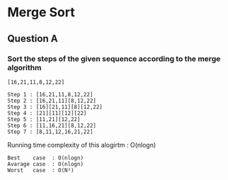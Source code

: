 # Merge Sort
## Question A 
### Sort the steps of the given sequence according to the merge algorithm



```
[16,21,11,8,12,22]  

Step 1 : [16,21,11,8,12,22]
Step 2 : [16,21,11][8,12,22] 
Step 3 : [16][21,11][8][12,22]
Step 4 : [21][11][12][22]
Step 5 : [11,21][12,22]
Step 6 : [11,16,21][8,12,22]
Step 7 : [8,11,12,16,21,22]
```
Running time complexity of this alogirtm : O(nlogn)
```
Best    case  : O(nlogn)
Avarage case  : O(nlogn)
Worst   case  : O(N²)
